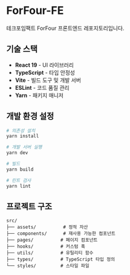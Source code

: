 # ForFour-FE

테크포임팩트 ForFour 프론트엔드 레포지토리입니다.

## 기술 스택

- **React 19** - UI 라이브러리
- **TypeScript** - 타입 안정성
- **Vite** - 빌드 도구 및 개발 서버
- **ESLint** - 코드 품질 관리
- **Yarn** - 패키지 매니저

## 개발 환경 설정

```bash
# 의존성 설치
yarn install

# 개발 서버 실행
yarn dev

# 빌드
yarn build

# 린트 검사
yarn lint
```

## 프로젝트 구조

```
src/
├── assets/          # 정적 자산
├── components/      # 재사용 가능한 컴포넌트
├── pages/          # 페이지 컴포넌트
├── hooks/          # 커스텀 훅
├── utils/          # 유틸리티 함수
├── types/          # TypeScript 타입 정의
└── styles/         # 스타일 파일
```
